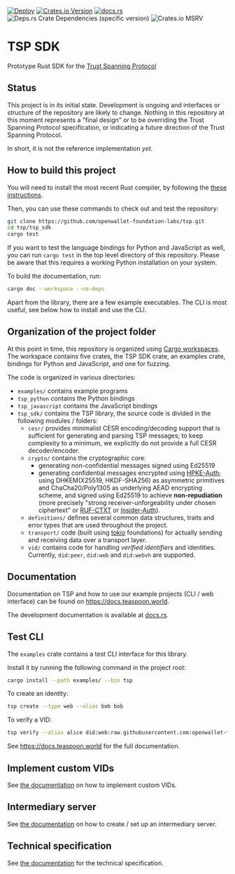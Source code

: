 [![Deploy](https://github.com/openwallet-foundation-labs/tsp/actions/workflows/deploy.yml/badge.svg)](https://github.com/openwallet-foundation-labs/tsp/actions/workflows/deploy.yml)
[![Crates.io Version](https://img.shields.io/crates/v/tsp_sdk)](https://crates.io/crates/tsp_sdk)
[![docs.rs](https://img.shields.io/docsrs/tsp_sdk?label=docs.rs)](https://docs.rs/tsp_sdk/latest/tsp_sdk/)
![Deps.rs Crate Dependencies (specific version)](https://img.shields.io/deps-rs/tsp_sdk/latest)
![Crates.io MSRV](https://img.shields.io/crates/msrv/tsp_sdk)

# TSP SDK

Prototype Rust SDK for the [Trust Spanning Protocol](https://trustoverip.github.io/tswg-tsp-specification/)

## Status

This project is in its initial state. Development is ongoing and interfaces or
structure of the repository are likely to change. Nothing in this repository at
this moment represents a "final design" or to be overriding the Trust Spanning Protocol specification, or indicating a
future direction of the Trust Spanning Protocol.

In short, it is not the reference implementation _yet_.

## How to build this project

You will need to install the most recent Rust compiler, by following the
[these instructions](https://www.rust-lang.org/tools/install).

Then, you can use these commands to check out and test the repository:

```sh
git clone https://github.com/openwallet-foundation-labs/tsp.git
cd tsp/tsp_sdk
cargo test
```

If you want to test the language bindings for Python and JavaScript as well, you can run `cargo test` in the top level
directory of this repository. Please be aware that this requires a working Python installation on your system.

To build the documentation, run:

```sh
cargo doc --workspace --no-deps
```

Apart from the library, there are a few example executables.
The CLI is most useful, see below how to install and use the CLI.

## Organization of the project folder

At this point in time, this repository is organized
using [Cargo workspaces](https://doc.rust-lang.org/book/ch14-03-cargo-workspaces.html).
The workspace contains five crates, the TSP SDK crate, an examples crate, bindings for Python and JavaScript, and one
for fuzzing.

The code is organized in various directories:

- `examples/` contains example programs
- `tsp_python` contains the Python bindings
- `tsp_javascript` contains the JavaScript bindings
- `tsp_sdk/` contains the TSP library, the source code is divided in the following modules / folders:
  - `cesr/` provides minimalist CESR encoding/decoding support that is sufficient for generating and parsing TSP
    messages; to keep complexity to a minimum, we explicitly do not provide a full CESR decoder/encoder.
  - `crypto/` contains the cryptographic core:
    - generating non-confidential messages signed using Ed25519
    - generating confidential messages encrypted using [HPKE-Auth](https://datatracker.ietf.org/doc/rfc9180/); using
      DHKEM(X25519, HKDF-SHA256) as asymmetric primitives and ChaCha20/Poly1305 as underlying AEAD encrypting scheme,
      and signed using Ed25519 to achieve **non-repudiation** (more precisely "strong receiver-unforgeability under
      chosen ciphertext" or [RUF-CTXT](https://eprint.iacr.org/2001/079)
      or [Insider-Auth](https://eprint.iacr.org/2020/1499.pdf)).
  - `definitions/` defines several common data structures, traits and error types that are used throughout the project.
  - `transport/` code (built using [tokio](https://tokio.rs/) foundations) for actually sending and receiving data over
    a transport layer.
  - `vid/` contains code for handling _verified identifiers_ and identities. Currently, `did:peer`, `did:web` and `did:webvh` are
    supported.

## Documentation

Documentation on TSP and how to use our example projects (CLI / web interface)
can be found on <https://docs.teaspoon.world>.

The development documentation is available at [docs.rs](https://docs.rs/tsp_sdk/).

## Test CLI

The `examples` crate contains a test CLI interface for this library.

Install it by running the following command in the project root:

```sh
cargo install --path examples/ --bin tsp
```

To create an identity:

```sh
tsp create --type web --alias bob bob
```

To verify a VID:

```sh
tsp verify --alias alice did:web:raw.githubusercontent.com:openwallet-foundation-labs:tsp:main:examples:test:alice
```

See <https://docs.teaspoon.world> for the full documentation.

## Implement custom VIDs

See [the documentation](https://docs.teaspoon.world/custom-vids.html) on how to implement custom
VIDs.

## Intermediary server

See [the documentation](https://docs.teaspoon.world/intermediary.html) on how to create / set up an
intermediary server.

## Technical specification

See [the documentation](https://docs.teaspoon.world/TSP-technical-specification.html) for the
technical specification.

